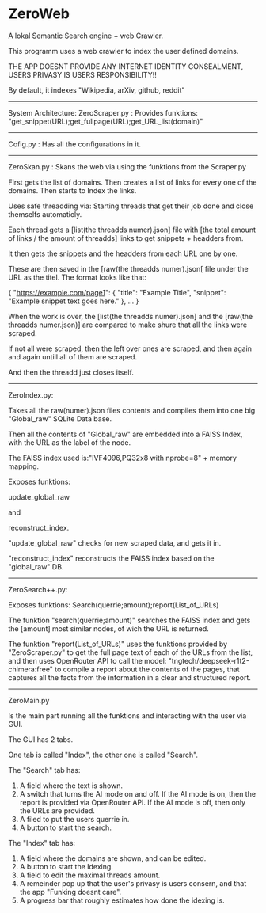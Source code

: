 # ZeroWeb
A lokal Semantic Search engine + web Crawler.

This programm uses a web crawler to index the user defined domains.

THE APP DOESNT PROVIDE ANY INTERNET IDENTITY CONSEALMENT, USERS PRIVASY IS USERS RESPONSIBILITY!!

By default, it indexes "Wikipedia, arXiv, github, reddit"


---

System Architecture:
ZeroScraper.py : Provides funktions: "get_snippet(URL);get_fullpage(URL);get_URL_list(domain)"

---

Cofig.py :
Has all the configurations in it.

---

ZeroSkan.py :
Skans the web via using the funktions from the Scraper.py

First gets the list of domains.
Then creates a list of links for every one of the domains.
Then starts to Index the links.

Uses safe threadding via: 
Starting threads that get their job done and close themselfs automaticly. 

Each thread gets a [list(the threadds numer).json] file with [the total amount of links / the amount of threadds] links to get snippets + headders from.

It then gets the snippets and the headders from each URL one by one.

These are then saved in the [raw(the threadds numer).json[ file under the URL as the titel. The format looks like that:

{
  "https://example.com/page1": {
    "title": "Example Title",
    "snippet": "Example snippet text goes here."
  },
  ...
}

When the work is over, the [list(the threadds numer).json] and the [raw(the threadds numer.json)] are compared to make shure that all the links were scraped. 

If not all were scraped, then the left over ones are scraped, and then again and again untill all of them are scraped.

And then the threadd just closes itself.

---

ZeroIndex.py:

Takes all the raw(numer).json files contents and compiles them into one big "Global_raw" SQLite Data base.

Then all the contents of "Global_raw" are embedded into a FAISS Index, with the URL as the label of the node.

The FAISS index used is:"IVF4096,PQ32x8 with nprobe=8" + memory mapping.

Exposes funktions:

update_global_raw

and

reconstruct_index.

"update_global_raw" checks for new scraped data, and gets it in.

"reconstruct_index" reconstructs the FAISS index based on the "global_raw" DB.

---

ZeroSearch++.py:

Exposes funktions: 
Search(querrie;amount);report(List_of_URLs)

The funktion "search(querrie;amount)" searches the FAISS index and gets the [amount] most similar nodes, of wich the URL is returned.

The funktion "report(List_of_URLs)" uses the funktions provided by "ZeroScraper.py" to get the full page text of each of the URLs from the list, and then uses OpenRouter API to call the model: "tngtech/deepseek-r1t2-chimera:free" to compile a report about the contents of the pages, that captures all the facts from the information in a clear and structured report.

---

ZeroMain.py

Is the main part running all the funktions and interacting with the user via GUI.

The GUI has 2 tabs.

One tab is called "Index", the other one is called "Search".

The "Search" tab has:
1. A field where the text is shown.
2. A switch that turns the AI mode on and off.
If the AI mode is on, then the report is provided via OpenRouter API. If the AI mode is off, then only the URLs are provided.
3. A filed to put the users querrie in. 
4. A button to start the search.

The "Index" tab has:
1. A field where the domains are shown, and can be edited. 
2. A button to start the Idexing.
3. A field to edit the maximal threads amount.
4. A remeinder pop up that the user's privasy is users consern, and that the app "Funking doesnt care".
5. A progress bar that roughly estimates how done the idexing is.






